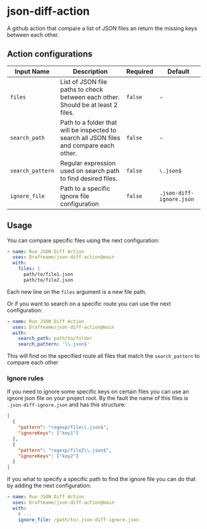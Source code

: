# json-diff-action

A github action that compare a list of JSON files an return the missing keys between each other.

## Action configurations

| Input Name   | Description                                                                                                     | Required | Default            |
|--------------|-----------------------------------------------------------------------------------------------------------------|----------|--------------------|
| `files`      | List of JSON file paths to check between each other. Should be at least 2 files.                                 | `false`  | -                  |
| `search_path`| Path to a folder that will be inspected to search all JSON files and compare each other.                         | `false`  | -                  |
| `search_pattern` | Regular expression used on search path to find desired files.                                                  | `false`  | `\.json$`          |
| `ignore_file`| Path to a specific ignore file configuration                                                                    | `false`  | `.json-diff-ignore.json` |

## Usage

You can compare specific files using the next configuration:

```yml
- name: Run JSON Diff Action
  uses: Drafteame/json-diff-action@main
  with:
    files: |
      path/to/file1.json
      path/to/file2.json
```

Each new line on the `files` argument is a new file path.

Or if you want to search on a specific route you can use the next configuration:

```yml
- name: Run JSON Diff Action
  uses: Drafteame/json-diff-action@main
  with:
    search_path: path/to/folder
    search_pattern: '\\.json$'
```

This will find on the specified route all files that match the `search_pattern` to compare each other

### Ignore rules

If you need to ignore some specific keys on certain files you can use an ignore json file on your project
root. By the fault the name of this files is `.json-diff-ignore.json` and has this structure:

```json
[
  {
    "pattern": "regexp/file\\.json$",
    "ignoreKeys": ["key1"]
  },
  {
    "pattern": "regexp/file2\\.json$",
    "ignoreKeys": ["key2"]
  }
]
```

If you what to specify a specific path to find the ignore file you can do that by adding the next configuration:

```yml
- name: Run JSON Diff Action
  uses: Drafteame/json-diff-action@main
  with:
    # ...
    ignore_file: /path/to/.json-diff-ignore.json
```

